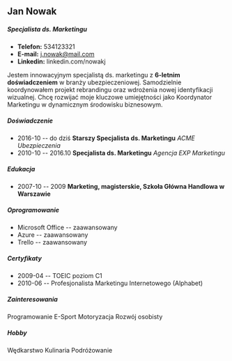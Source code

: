 ## Jan Nowak
##### Specjalista ds. Marketingu
* **Telefon:** 534123321
* **E-mail:** j.nowak@mail.com
* **Linkedin:** linkedin.com/nowakj

Jestem innowacyjnym specjalistą ds. marketingu z **6-letnim doświadczeniem** w branży ubezpieczeniowej. Samodzielnie koordynowałem projekt rebrandingu oraz wdrożenia nowej identyfikacji wizualnej. Chcę rozwijać moje kluczowe umiejętności jako Koordynator Marketingu w dynamicznym środowisku biznesowym.

##### Doświadczenie
* 2016-10 -- do dziś 
**Starszy Specjalista ds. Marketingu**
*ACME Ubezpieczenia*
* 2010-10 -- 2016.10
**Specjalista ds. Marketingu**
*Agencja EXP Marketingu*

##### Edukacja
* 2007-10 -- 2009
**Marketing, magisterskie, Szkoła Główna Handlowa 
w Warszawie**

##### Oprogramowanie
* Microsoft Office --   zaawansowany
* Azure --              zaawansowany
* Trello --             zaawansowany

##### Certyfikaty
* 2009-04 -- TOEIC poziom C1
* 2010-06 -- Profesjonalista Marketingu Internetowego (Alphabet)

##### Zainteresowania
Programowanie
E-Sport
Motoryzacja
Rozwój osobisty

##### Hobby
Wędkarstwo
Kulinaria
Podróżowanie
